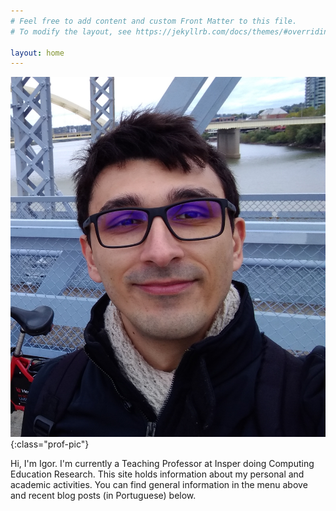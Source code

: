 ```yaml
---
# Feel free to add content and custom Front Matter to this file.
# To modify the layout, see https://jekyllrb.com/docs/themes/#overriding-theme-defaults

layout: home
---
```


<style>
.prof-pic {
    float: right;
    max-width: 5em;
    border-radius: 2.5em;
}
</style>

![Me](igor.png){:class="prof-pic"} 

Hi, I'm Igor. I'm currently a Teaching Professor at Insper doing Computing Education Research. This site holds information about my personal and academic activities. You can find general information in the menu above and recent blog posts (in Portuguese) below.




